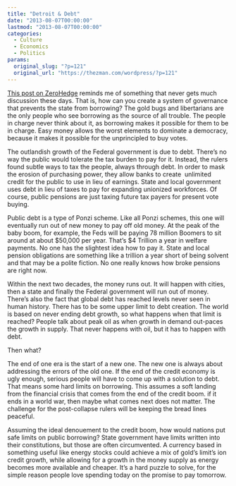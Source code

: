 ```yaml
---
title: "Detroit & Debt"
date: "2013-08-07T00:00:00"
lastmod: "2013-08-07T00:00:00"
categories:
  - Culture
  - Economics
  - Politics
params:
  original_slug: "?p=121"
  original_url: "https://thezman.com/wordpress/?p=121"
---
```


<a
href="http://www.zerohedge.com/news/2013-08-06/detroit-austrian-moment-making"
rel="noopener" target="_blank">This post on ZeroHedge</a> reminds me of
something that never gets much discussion these days. That is, how can
you create a system of governance that prevents the state from
borrowing? The gold bugs and libertarians are the only people who see
borrowing as the source of all trouble. The people in charge never think
about it, as borrowing makes it possible for them to be in charge. Easy
money allows the worst elements to dominate a democracy, because it
makes it possible for the unprincipled to buy votes.

The outlandish growth of the Federal government is due to debt. There’s
no way the public would tolerate the tax burden to pay for it. Instead,
the rulers found subtle ways to tax the people, always through debt. In
order to mask the erosion of purchasing power, they allow banks to
create  unlimited credit for the public to use in lieu of earnings.
State and local government uses debt in lieu of taxes to pay for
expanding unionized workforces. Of course, public pensions are just
taxing future tax payers for present vote buying.

Public debt is a type of Ponzi scheme. Like all Ponzi schemes, this one
will eventually run out of new money to pay off old money. At the peak
of the baby boom, for example, the Feds will be paying 78 million
Boomers to sit around at about $50,000 per year. That’s $4 Trillion a
year in welfare payments. No one has the slightest idea how to pay it.
State and local pension obligations are something like a trillion a year
short of being solvent and that may be a polite fiction. No one really
knows how broke pensions are right now.

Within the next two decades, the money runs out. It will happen with
cities, then a state and finally the Federal government will run out of
money. There’s also the fact that global debt has reached levels never
seen in human history. There has to be some upper limit to debt
creation. The world is based on never ending debt growth, so what
happens when that limit is reached? People talk about peak oil as when
growth in demand out-paces the growth in supply. That never happens with
oil, but it has to happen with debt.

Then what?

The end of one era is the start of a new one. The new one is always
about addressing the errors of the old one. If the end of the credit
economy is ugly enough, serious people will have to come up with a
solution to debt. That means some hard limits on borrowing. This assumes
a soft landing from the financial crisis that comes from the end of the
credit boom. if it ends in a world war, then maybe what comes next does
not matter. The challenge for the post-collapse rulers will be keeping
the bread lines peaceful.

Assuming the ideal denouement to the credit boom, how would nations put
safe limits on public borrowing? State government have limits written
into their constitutions, but those are often circumvented. A currency
based in something useful like energy stocks could achieve a mix of
gold’s limit’s ion credit growth, while allowing for a growth in the
money supply as energy becomes more available and cheaper. It’s a hard
puzzle to solve, for the simple reason people love spending today on the
promise to pay tomorrow.
